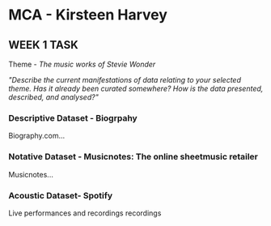 # MCA - Kirsteen Harvey
## WEEK 1 TASK
Theme - *The music works of Stevie Wonder* 

*"Describe the current manifestations of data relating to your selected theme. Has it already been
curated somewhere? How is the data presented, described, and analysed?"* 

### Descriptive Dataset - Biogrpahy 

Biography.com...

### Notative Dataset - Musicnotes: The online sheetmusic retailer

Musicnotes...

### Acoustic Dataset- Spotify  

Live performances and recordings recordings 
